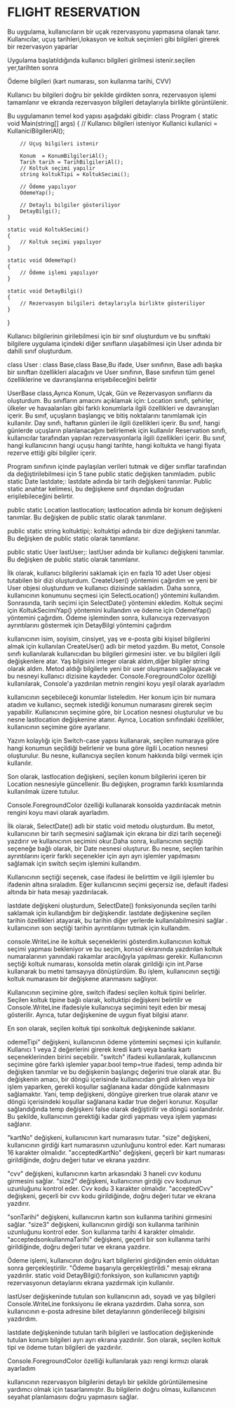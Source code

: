 # FLIGHT RESERVATION
Bu uygulama, kullanıcıların bir uçak rezervasyonu yapmasına olanak tanır. Kullanıcılar, uçuş tarihleri,lokasyon ve koltuk seçimleri gibi bilgileri girerek bir rezervasyon yaparlar


Uygulama başlatıldığında kullanıcı bilgileri girilmesi istenir.seçilen yer,tarihten sonra



Ödeme bilgileri (kart numarası, son kullanma tarihi, CVV)



Kullanıcı bu bilgileri doğru bir şekilde girdikten sonra, rezervasyon işlemi tamamlanır ve ekranda rezervasyon bilgileri detaylarıyla birlikte görüntülenir.



Bu uygulamanın temel kod yapısı aşağıdaki gibidir:
class Program
{
    static void Main(string[] args)
    {
        // Kullanıcı bilgileri isteniyor
        Kullanici kullanici = KullaniciBilgileriAl();

        // Uçuş bilgileri istenir
        
        Konum  = KonumBilgileriAl();
        Tarih tarih = TarihBilgileriAl();
        // Koltuk seçimi yapılır
        string koltukTipi = KoltukSecimi();

        // Ödeme yapılıyor
        OdemeYap();

        // Detaylı bilgiler gösteriliyor
        DetayBilgi();
    }

    static void KoltukSecimi()
    {
        // Koltuk seçimi yapılıyor
    }

    static void OdemeYap()
    {
        // Ödeme işlemi yapılıyor
    }

    static void DetayBilgi()
    {
        // Rezervasyon bilgileri detaylarıyla birlikte gösteriliyor
    }
}





Kullanıcı bilgilerinin girilebilmesi için bir sınıf oluşturdum ve bu sınıftaki bilgilere uygulama içindeki diğer sınıfların ulaşabilmesi için User adında bir dahili sınıf oluşturdum.

class User : class Base,class Base,Bu ifade, User sınıfının, Base adlı başka bir sınıftan özellikleri alacağını ve User sınıfının, Base sınıfının tüm genel özelliklerine ve davranışlarına erişebileceğini belirtir

UserBase class,Ayrıca Konum, Uçak, Gün ve Rezervasyon sınıflarını da oluşturdum. Bu sınıfların amacını açıklamak için:
Location sınıfı, şehirler, ülkeler ve havaalanları gibi farklı konumlarla ilgili özellikleri ve davranışları içerir. Bu sınıf, uçuşların başlangıç ve bitiş noktalarını tanımlamak için kullanılır.
Day sınıfı, haftanın günleri ile ilgili özellikleri içerir. Bu sınıf, hangi günlerde uçuşların planlanacağını belirlemek için kullanılır
Reservation sınıfı, kullanıcılar tarafından yapılan rezervasyonlarla ilgili özellikleri  içerir. Bu sınıf, hangi kullanıcının hangi uçuşu hangi tarihte, hangi koltukta ve hangi fiyata rezerve ettiği gibi bilgiler içerir.


Program sınıfının içinde paylaşılan verileri tutmak ve diğer sınıflar tarafından da değiştirilebilmesi için 5 tane public static değişken tanımladım.
public static Date lastdate;: lastdate adında bir tarih değişkeni tanımlar. Public static anahtar kelimesi, bu değişkene sınıf dışından doğrudan erişilebileceğini belirtir.


public static Location lastlocation; lastlocation adında bir konum değişkeni tanımlar. Bu değişken de public static olarak tanımlanır.

public static string koltuktipi;: koltuktipi adında bir dize değişkeni tanımlar. Bu değişken de public static olarak tanımlanır.

public static User lastUser;: lastUser adında bir kullanıcı değişkeni tanımlar. Bu değişken de public static olarak tanımlanır.

İlk olarak, kullanıcı bilgilerini saklamak için en fazla 10 adet User objesi tutabilen bir dizi oluşturdum. CreateUser() yöntemini çağırdım ve yeni bir User objesi oluşturdum ve kullanıcı dizisinde sakladım. Daha sonra, kullanıcının konumunu seçmesi için SelectLocation() yöntemini kullandım. Sonrasında, tarih seçimi için SelectDate() yöntemini ekledim. Koltuk seçimi için KoltukSecimiYap() yöntemini kullandım ve ödeme için OdemeYap() yöntemini çağırdım. Ödeme işleminden sonra, kullanıcıya rezervasyon ayrıntılarını göstermek için DetayBilgi yöntemini çağırdım


kullanıcının isim, soyisim, cinsiyet, yaş ve e-posta gibi kişisel bilgilerini almak için kullanılan CreateUser() adlı bir metod yazdım. Bu metot, Console sınıfı kullanılarak kullanıcıdan bu bilgileri girmesini ister. ve bu bilgileri ilgili değişkenlere atar. Yaş bilgisini integer olarak aldım,diğer bilgiler string olarak aldım. Metod aldığı bilgilerle yeni bir user oluşmasını sağlayacak ve bu nesneyi kullanıcı dizisine kaydeder. Console.ForegroundColor özelliği kullanılarak, Console'a yazdırılan metnin rengini koyu yeşil olarak ayarladım


kullanıcının seçebileceği konumlar listeledim. Her konum için bir numara atadım ve kullanıcı, seçmek istediği konumun numarasını girerek seçim yapabilir. Kullanıcının seçimine göre, bir Location nesnesi oluşturulur ve bu nesne lastlocation değişkenine atanır. Ayrıca, Location sınıfındaki özellikler, kullanıcının seçimine göre ayarlanır.


Yazım kolaylığı için Switch-case yapısı kullanarak, seçilen numaraya göre hangi konumun seçildiği belirlenir ve buna göre ilgili Location nesnesi oluşturulur. Bu nesne, kullanıcıya seçilen konum hakkında bilgi vermek için kullanılır.


Son olarak, lastlocation değişkeni, seçilen konum bilgilerini içeren bir Location nesnesiyle güncellenir. Bu değişken, programın farklı kısımlarında kullanılmak üzere tutulur.

Console.ForegroundColor özelliği kullanarak konsolda yazdırılacak metnin rengini koyu mavi olarak ayarladım.


İlk olarak, SelectDate() adlı bir static void metodu oluşturdum. Bu metot, kullanıcının bir tarih seçmesini sağlamak için ekrana bir dizi tarih seçeneği yazdırır ve kullanıcının seçimini okur.Daha sonra, kullanıcının seçtiği seçeneğe bağlı olarak, bir Date nesnesi oluşturur. Bu nesne, seçilen tarihin ayrıntılarını içerir
 farklı seçenekler için ayrı ayrı işlemler yapılmasını sağlamak için switch seçim işlemini kullandım.
 
 
Kullanıcının seçtiği seçenek, case ifadesi ile belirttim ve ilgili işlemler bu ifadenin altına sıraladım. Eğer kullanıcının seçimi geçersiz ise, default ifadesi altında bir hata mesajı yazdırılacak.


 lastdate değişkeni oluşturdum, SelectDate() fonksiyonunda seçilen tarihi saklamak için kullandığım bir değişkendir. lastdate değişkenine seçilen tarihin özellikleri atayarak, bu tarihin diğer yerlerde kullanılabilmesini sağlar . kullanıcının son seçtiği tarihin ayrıntılarını tutmak için kullandım.
 
 
console.WriteLine ile koltuk seçeneklerini gösterdim.kullanıcının koltuk seçimi yapması bekleniyor ve bu seçim, konsol ekranında yazdırılan koltuk numaralarının yanındaki rakamlar aracılığıyla yapılması gerekir. Kullanıcının seçtiği koltuk numarası, konsolda metin olarak girildiği için int.Parse kullanarak bu metni tamsayıya dönüştürdüm. Bu işlem, kullanıcının seçtiği koltuk numarasını bir değişkene atanmasını sağlıyor.


Kullanıcının seçimine göre, switch ifadesi seçilen koltuk tipini belirler. Seçilen koltuk tipine bağlı olarak, koltuktipi değişkeni belirtilir ve Console.WriteLine ifadesiyle kullanıcıya seçimini teyit eden bir mesaj gösterilir. Ayrıca, tutar değişkenine de uygun fiyat bilgisi atanır.


En son olarak, seçilen koltuk tipi sonkoltuk değişkeninde saklanır.


odemeTipi" değişkeni, kullanıcının ödeme yöntemini seçmesi için kullanılır. Kullanıcı 1 veya 2 değerlerini girerek kredi kartı veya banka kartı seçeneklerinden birini seçebilir. "switch" ifadesi kullanılarak, kullanıcının seçimine göre farklı işlemler yapar.bool temp=true ifadesi, temp adında bir değişken tanımlar ve bu değişkenin başlangıç değerini true olarak atar.
Bu değişkenin amacı, bir döngü içerisinde kullanıcıdan girdi alırken veya bir işlem yaparken, gerekli koşullar sağlanana kadar döngüde kalınmasını sağlamaktır. Yani, temp değişkeni, döngüye girerken true olarak atanır ve döngü içerisindeki koşullar sağlanana kadar true değeri korunur. Koşullar sağlandığında temp değişkeni false olarak değiştirilir ve döngü sonlandırılır. Bu şekilde, kullanıcının gerektiği kadar girdi yapması veya işlem yapması sağlanır.


"kartNo" değişkeni, kullanıcının kart numarasını tutar. "size" değişkeni, kullanıcının girdiği kart numarasının uzunluğunu kontrol eder. Kart numarası 16 karakter olmalıdır. "acceptedKartNo" değişkeni, geçerli bir kart numarası girildiğinde, doğru değeri tutar ve ekrana yazdırır.


"cvv" değişkeni, kullanıcının kartın arkasındaki 3 haneli cvv kodunu girmesini sağlar. "size2" değişkeni, kullanıcının girdiği cvv kodunun uzunluğunu kontrol eder. Cvv kodu 3 karakter olmalıdır. "acceptedCvv" değişkeni, geçerli bir cvv kodu girildiğinde, doğru değeri tutar ve ekrana yazdırır.


"sonTarihi" değişkeni, kullanıcının kartın son kullanma tarihini girmesini sağlar. "size3" değişkeni, kullanıcının girdiği son kullanma tarihinin uzunluğunu kontrol eder. Son kullanma tarihi 4 karakter olmalıdır. "acceptedsonkullanmaTarihi" değişkeni, geçerli bir son kullanma tarihi girildiğinde, doğru değeri tutar ve ekrana yazdırır.


Ödeme işlemi, kullanıcının doğru kart bilgilerini girdiğinden emin olduktan sonra gerçekleştirilir. "Ödeme başarıyla gerçekleştirildi." mesajı ekrana yazdırılır.
static void DetayBilgi():fonksiyon, son kullanıcının yaptığı rezervasyonun detaylarını ekrana yazdırmak için kullanılır.


lastUser değişkeninde tutulan son kullanıcının adı, soyadı ve yaş bilgileri Console.WriteLine fonksiyonu ile ekrana yazdırdım. Daha sonra, son kullanıcının e-posta adresine bilet detaylarının gönderileceği bilgisini yazdırdım.


lastdate değişkeninde tutulan tarih bilgileri ve lastlocation değişkeninde tutulan konum bilgileri ayrı ayrı ekrana yazdırılır. Son olarak, seçilen koltuk tipi ve ödeme tutarı bilgileri de yazdırılır.


Console.ForegroundColor özelliği kullanılarak yazı rengi kırmızı olarak ayarladım


 kullanıcının rezervasyon bilgilerini detaylı bir şekilde görüntülemesine yardımcı olmak için tasarlanmıştır. Bu bilgilerin doğru olması, kullanıcının seyahat planlamasını doğru yapmasını sağlar.












